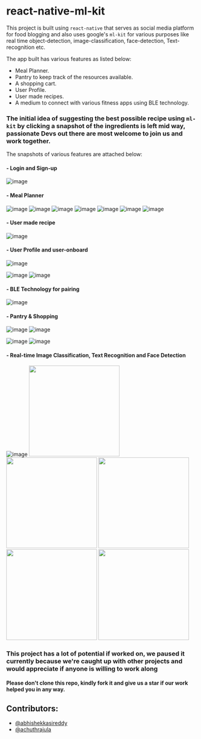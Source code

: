 # react-native-ml-kit

This project is built using `react-native` that serves as social media platform for food blogging and also uses google's `ml-kit` for various purposes like real time object-detection,
image-classification, face-detection, Text-recognition etc. 

The app built has various features as listed below:

* Meal Planner.
* Pantry to keep track of the resources available.
* A shopping cart.
* User Profile.
* User made recipes.
* A medium to connect with various fitness apps using BLE technology.

### The initial idea of suggesting the best possible recipe using `ml-kit` by clicking a snapshot of the ingredients is left mid way, passionate Devs out there are most welcome to join us and work together.

The snapshots of various features are attached below:

#### - Login and Sign-up

![image](https://user-images.githubusercontent.com/43582978/94557352-15361c00-027c-11eb-985e-59481f6bff45.png)

#### - Meal Planner

![image](https://user-images.githubusercontent.com/43582978/94558183-419e6800-027d-11eb-8be7-860d0320e2d9.png)
![image](https://user-images.githubusercontent.com/43582978/94558289-64308100-027d-11eb-805c-a6edb4bd3382.png)
![image](https://user-images.githubusercontent.com/43582978/94558345-714d7000-027d-11eb-8a65-ed5b23ade15d.png)
![image](https://user-images.githubusercontent.com/43582978/94558389-79a5ab00-027d-11eb-9ee8-7c20d1d5d838.png)
![image](https://user-images.githubusercontent.com/43582978/94558433-81654f80-027d-11eb-95a4-e3e038bbbdbb.png)
![image](https://user-images.githubusercontent.com/43582978/94558493-8aeeb780-027d-11eb-9ce3-edcc69fdf408.png)
![image](https://user-images.githubusercontent.com/43582978/94558522-9510b600-027d-11eb-8410-c412a980d8f3.png)

#### - User made recipe

![image](https://user-images.githubusercontent.com/43582978/94558660-c8ebdb80-027d-11eb-92de-5898c11f824f.png)

#### - User Profile and user-onboard

![image](https://user-images.githubusercontent.com/43582978/94558739-e0c35f80-027d-11eb-9b6a-313130e7893d.png)

![image](https://user-images.githubusercontent.com/43582978/94558797-f3d62f80-027d-11eb-952a-99b2e77e7d3f.png)
![image](https://user-images.githubusercontent.com/43582978/94558851-03ee0f00-027e-11eb-9202-e2b72af8bccf.png)

#### - BLE Technology for pairing

![image](https://user-images.githubusercontent.com/43582978/94559028-43b4f680-027e-11eb-8954-f16d3f920c44.png)

#### - Pantry & Shopping

![image](https://user-images.githubusercontent.com/43582978/94559130-65ae7900-027e-11eb-81aa-e2fe3f237f23.png)
![image](https://user-images.githubusercontent.com/43582978/94559143-6e06b400-027e-11eb-9319-9ee4e76e874f.png)

![image](https://user-images.githubusercontent.com/43582978/94559194-7f4fc080-027e-11eb-8c45-b1c8f0ba0110.png)
![image](https://user-images.githubusercontent.com/43582978/94559220-8676ce80-027e-11eb-95c9-1c360d3f6eb5.png)

#### - Real-time Image Classification, Text Recognition and Face Detection 

![image](https://user-images.githubusercontent.com/43582978/94563485-6944fe80-0284-11eb-9678-79dff9a1d80f.gif)
<img src="https://user-images.githubusercontent.com/43582978/94559482-f08f7380-027e-11eb-8b3c-667d2c760551.png" width="240">
<img src="https://user-images.githubusercontent.com/43582978/94559642-2df40100-027f-11eb-9918-559158b619a1.png" width="240">
<img src="https://user-images.githubusercontent.com/43582978/94559577-1583e680-027f-11eb-925f-a8aff692c0fa.png" width="240">
<img src="https://user-images.githubusercontent.com/43582978/94559689-3e0be080-027f-11eb-86a4-1f8317fd9885.png" width="240">
<img src="https://user-images.githubusercontent.com/43582978/94559730-482ddf00-027f-11eb-9630-e87024cdb0c7.png" width="240">

### This project has a lot of potential if worked on, we paused it currently because we're caught up with other projects and would appreciate if anyone is willing to work along
#### Please don't clone this repo, kindly fork it and give us a star if our work helped you in any way.

## Contributors:
* [@abhishekkasireddy]( https://github.com/rogueDev9 )
* [@achuthrajula]( https://github.com/achuthrajula )
